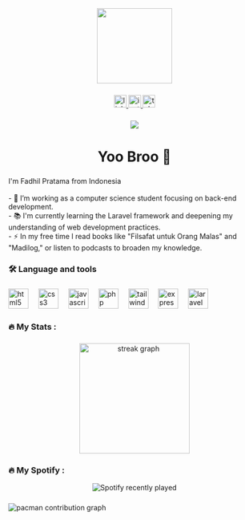 <div align="center">
  <img height="150" src="https://media.giphy.com/media/M9gbBd9nbDrOTu1Mqx/giphy.gif"  />
</div>

###

<div align="center">
  <a href="https://www.linkedin.com/in/fadhil-pratama-a6960b335/" target="_blank">
    <img src="https://img.shields.io/static/v1?message=LinkedIn&logo=linkedin&label=&color=0077B5&logoColor=white&labelColor=&style=for-the-badge" height="25" alt="linkedin logo"  />
  </a>
  <a href="https://www.instagram.com/fdhlprtmaa_/" target="_blank">
    <img src="https://img.shields.io/static/v1?message=Instagram&logo=instagram&label=&color=E4405F&logoColor=white&labelColor=&style=for-the-badge" height="25" alt="instagram logo"  />
  </a>
  <a href="https://t.me/fdhlprtma" target="_blank">
    <img src="https://img.shields.io/static/v1?message=Telegram&logo=telegram&label=&color=2CA5E0&logoColor=white&labelColor=&style=for-the-badge" height="25" alt="telegram logo"  />
  </a>
</div>

###

<div align="center">
  <img src="https://visitor-badge.laobi.icu/badge?page_id=fdhlprtma.fdhlprtma&"  />
</div>

###

<h1 align="center">Yoo Broo 👋</h1>

###

<h3 align="left"></h3>

###

<p align="left">I'm Fadhil Pratama from Indonesia<br><br>- 🔭  I’m working as a computer science student focusing on back-end development.<br>- 📚  I'm currently learning the Laravel framework and deepening my understanding of web development practices.<br>- ⚡  In my free time I read books like "Filsafat untuk Orang Malas" and "Madilog," or listen to podcasts to broaden my knowledge.</p>

###

<h3 align="left">🛠 Language and tools</h3>

###

<div align="left">
  <img src="https://cdn.jsdelivr.net/gh/devicons/devicon/icons/html5/html5-original.svg" height="40" alt="html5 logo"  />
  <img width="12" />
  <img src="https://cdn.jsdelivr.net/gh/devicons/devicon/icons/css3/css3-original.svg" height="40" alt="css3 logo"  />
  <img width="12" />
  <img src="https://cdn.jsdelivr.net/gh/devicons/devicon/icons/javascript/javascript-original.svg" height="40" alt="javascript logo"  />
  <img width="12" />
  <img src="https://cdn.jsdelivr.net/gh/devicons/devicon/icons/php/php-original.svg" height="40" alt="php logo"  />
  <img width="12" />
  <img src="https://cdn.jsdelivr.net/gh/devicons/devicon/icons/tailwindcss/tailwindcss-original-wordmark.svg" height="40" alt="tailwindcss logo"  />
  <img width="12" />
  <img src="https://cdn.jsdelivr.net/gh/devicons/devicon/icons/express/express-original.svg" height="40" alt="express logo"  />
  <img width="12" />
  <img src="https://cdn.jsdelivr.net/gh/devicons/devicon/icons/laravel/laravel-original.svg" height="40" alt="laravel logo"  />
</div>

###

<h3 align="left">🔥   My Stats :</h3>

###

<div align="center">
  <img src="https://streak-stats.demolab.com?user=fdhlprtma&locale=en&mode=daily&theme=dark&hide_border=false&border_radius=5&order=3" height="220" alt="streak graph"  />
</div>

<h3 align="left">🔥   My Spotify :</h3>
<div align="center">
  <img src="https://spotify-recently-played-readme.vercel.app/api?user=jeffreyca16&count=1" alt="Spotify recently played" />
</div>

###

<picture>
  <source media="(prefers-color-scheme: dark)" srcset="https://raw.githubusercontent.com/fdhlprtma/fdhlprtma/output/pacman-contribution-graph-dark.svg">
  <source media="(prefers-color-scheme: light)" srcset="https://raw.githubusercontent.com/fdhlprtma/fdhlprtma/output/pacman-contribution-graph.svg">
  <img alt="pacman contribution graph" src="https://raw.githubusercontent.com/fdhlprtma/fdhlprtma/output/pacman-contribution-graph.svg">
</picture>

###

